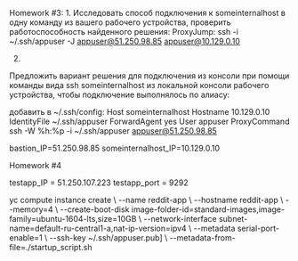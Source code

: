 Homework #3:
1.
Исследовать способ подключения к someinternalhost в одну команду из вашего рабочего устройства, проверить работоспособность найденного решения:
ProxyJump: ssh -i ~/.ssh/appuser -J appuser@51.250.98.85 appuser@10.129.0.10

2.
Предложить вариант решения для подключения из консоли при помощи команды вида ssh someinternalhost из локальной консоли рабочего устройства, чтобы подключение выполнялось по алиасу:

добавить в ~/.ssh/config:
Host someinternalhost
  Hostname 10.129.0.10
  IdentityFile  ~/.ssh/appuser
  ForwardAgent yes
  User appuser
  ProxyCommand ssh -W %h:%p -i ~/.ssh/appuser appuser@51.250.98.85

bastion_IP=51.250.98.85
someinternalhost_IP=10.129.0.10

Homework #4

testapp_IP = 51.250.107.223
testapp_port = 9292

yc compute instance create \ --name reddit-app \ --hostname reddit-app \ --memory=4 \ --create-boot-disk image-folder-id=standard-images,image-family=ubuntu-1604-lts,size=10GB \ --network-interface subnet-name=default-ru-central1-a,nat-ip-version=ipv4 \ --metadata serial-port-enable=1 \ --ssh-key ~/.ssh/appuser.pub] \ --metadata-from-file=./startup_script.sh
